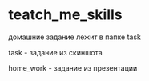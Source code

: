 # teatch_me_skills
домашние задание лежит в папке  task 

task - задание из скиншота

home_work - задание из презентации
